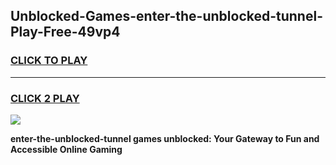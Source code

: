 
## Unblocked-Games-enter-the-unblocked-tunnel-Play-Free-49vp4
<h3>
<a href="https://premium76.site?title=enter-the-unblocked-tunnel&ref=21A">CLICK TO PLAY</a></h3>
<hr>

<h3>
<a href="https://premium76.site?title=enter-the-unblocked-tunnel&ref=21A">CLICK 2 PLAY</a>
  
</h3>

<a href="https://premium76.site?title=enter-the-unblocked-tunnel&ref=21A"><img src="https://clearcache.store/games.png"></a>


**enter-the-unblocked-tunnel games unblocked: Your Gateway to Fun and Accessible Online Gaming**
